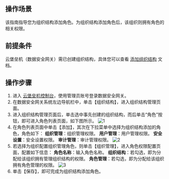 ## 操作场景
该指南指导您为组织结构添加角色。为组织结构添加角色后，该组织则拥有角色的相关权限。



## 前提条件
云堡垒机（数据安全网关）需已创建组织结构，具体您可以查看 [添加组织结构](https://cloud.tencent.com/document/product/1025/32049) 文档。


## 操作步骤
1. 进入 [云堡垒机控制台](https://console.cloud.tencent.com/cds/dasb)，使用管理员账号登录数据安全网关。
2. 在数据安全网关系统左边导航栏中，单击【组织结构】，进入组织结构管理页面。
3. 进入组织结构管理页面后，单击选中事先创建的组织结构，而后单击“角色”按钮，即可进入角色列表页面，如下图所示。
     ![1](https://main.qcloudimg.com/raw/828f0651aedf1bd45633ea10eaaab6f0.png)
4. 在角色列表页面中单击【添加】，其次在下拉菜单中选择为组织结构添加的角色，角色如下：
**组织管理**：组织管理权限。
**用户管理**：用户管理权限。
**安全设置**：安全设置权限。
**审计管理**：审计管理权限。
![2](https://main.qcloudimg.com/raw/77c0ef80ed0fbb9ea183d9066fc8de28.png)
5. 若选择为组织配置组织管理角色，则单击【组织管理】，进入角色权限配置页面，配置如下信息：
**角色名称**：输入角色名称。
**组织结构**：若勾选，即为分配给该组织拥有管理组织结构的权限。
**角色管理**：若勾选，即为分配给该组织拥有角色管理的权限。
![3](https://main.qcloudimg.com/raw/fa3e4cfa5efcd59063b13bed1db532d3.png)
6. 单击【保存】，即可完成为组织结构添加角色。
